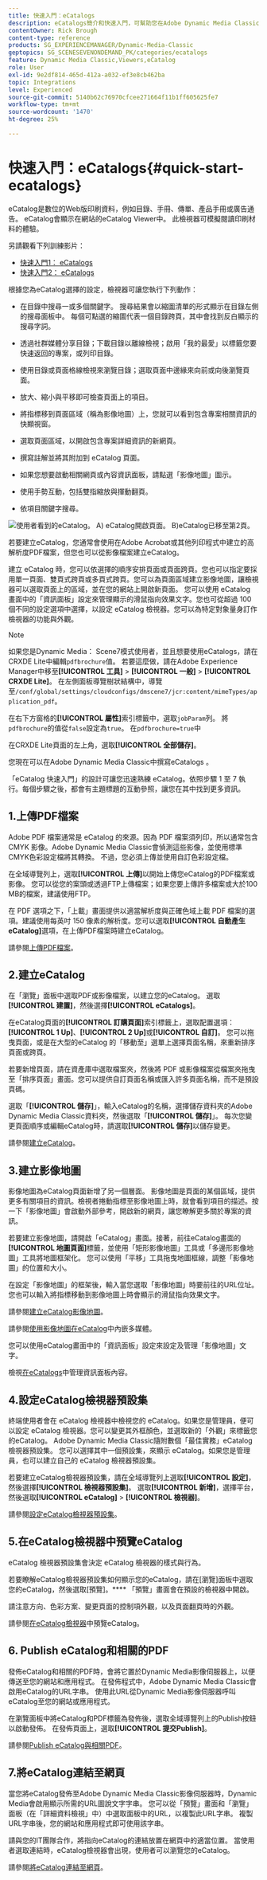```yaml
---
title: 快速入門：eCatalogs
description: eCatalogs簡介和快速入門，可幫助您在Adobe Dynamic Media Classic中使用eCatalog技術快速上手並執行。
contentOwner: Rick Brough
content-type: reference
products: SG_EXPERIENCEMANAGER/Dynamic-Media-Classic
geptopics: SG_SCENESEVENONDEMAND_PK/categories/ecatalogs
feature: Dynamic Media Classic,Viewers,eCatalog
role: User
exl-id: 9e2df814-465d-412a-a032-ef3e8cb462ba
topic: Integrations
level: Experienced
source-git-commit: 5140b62c76970cfcee271664f11b1ff605625fe7
workflow-type: tm+mt
source-wordcount: '1470'
ht-degree: 25%

---
```


# 快速入門：eCatalogs{#quick-start-ecatalogs}

eCatalog是數位的Web版印刷資料，例如目錄、手冊、傳單、產品手冊或廣告通告。 eCatalog會顯示在網站的eCatalog Viewer中。 此檢視器可模擬閱讀印刷材料的體驗。

另請觀看下列訓練影片：

* [快速入門1： eCatalogs](https://s7d5.scene7.com/s7viewers/html5/VideoViewer.html?videoserverurl=https://s7d5.scene7.com/is/content/&amp;emailurl=https://s7d5.scene7.com/s7/emailFriend&amp;serverUrl=https://s7d5.scene7.com/is/image/&amp;config=Scene7SharedAssets/Universal_HTML5_Video&amp;contenturl=https://s7d5.scene7.com/skins/&amp;asset=S7tutorials/561_Quick%20Start%20-%20Part%201_converted%20renamed_eCatalogs-AVS)
* [快速入門2： eCatalogs](https://s7d5.scene7.com/s7viewers/html5/VideoViewer.html?videoserverurl=https://s7d5.scene7.com/is/content/&amp;emailurl=https://s7d5.scene7.com/s7/emailFriend&amp;serverUrl=https://s7d5.scene7.com/is/image/&amp;config=Scene7SharedAssets/Universal_HTML5_Video&amp;contenturl=https://s7d5.scene7.com/skins/&amp;asset=S7tutorials/562_Quick%20Start%20-%20Part%202_converted%20renamed_eCatalogs-AVS)

根據您為eCatalog選擇的設定，檢視器可讓您執行下列動作：

* 在目錄中搜尋一或多個關鍵字。 搜尋結果會以縮圖清單的形式顯示在目錄左側的搜尋面板中。 每個可點選的縮圖代表一個目錄跨頁，其中會找到反白顯示的搜尋字詞。

* 透過社群媒體分享目錄；下載目錄以離線檢視；啟用「我的最愛」以標籤您要快速返回的專案，或列印目錄。
* 使用目錄或頁面格線檢視來瀏覽目錄；選取頁面中邊緣來向前或向後瀏覽頁面。
* 放大、縮小與平移即可檢查頁面上的項目。
* 將指標移到頁面區域（稱為影像地圖）上，您就可以看到包含專案相關資訊的快顯視窗。
* 選取頁面區域，以開啟包含專案詳細資訊的新網頁。
* 撰寫註解並將其附加到 eCatalog 頁面。
* 如果您想要啟動相關網頁或內容資訊面板，請點選「影像地圖」圖示。
* 使用手勢互動，包括雙指縮放與揮動翻頁。
* 依項目關鍵字搜尋。

![使用者看到的eCatalog。 A) eCatalog開啟頁面。 B)eCatalog已移至第2頁。](/help/using/assets/ec_cat_viewer_popup.png)

若要建立eCatalog，您通常會使用在Adobe Acrobat或其他列印程式中建立的高解析度PDF檔案，但您也可以從影像檔案建立eCatalog。

建立 eCatalog 時，您可以依選擇的順序安排頁面或頁面跨頁。您也可以指定要採用單一頁面、雙頁式跨頁或多頁式跨頁。您可以為頁面區域建立影像地圖，讓檢視器可以選取頁面上的區域，並在您的網站上開啟新頁面。 您可以使用 eCatalog 畫面中的「資訊面板」設定來管理顯示的滑鼠指向效果文字。您也可從超過 100 個不同的設定選項中選擇，以設定 eCatalog 檢視器。您可以為特定對象量身訂作檢視器的功能與外觀。

>[!NOTE]
>
>如果您是Dynamic Media： Scene7模式使用者，並且想要使用eCatalogs，請在CRXDE Lite中編輯`pdfbrochure`值。 若要這麼做，請在Adobe Experience Manager中移至&#x200B;**[!UICONTROL 工具]** > **[!UICONTROL 一般]** > **[!UICONTROL CRXDE Lite]**。 在左側面板導覽樹狀結構中，導覽至`/conf/global/settings/cloudconfigs/dmscene7/jcr:content/mimeTypes/application_pdf`。
>
>在右下方窗格的&#x200B;**[!UICONTROL 屬性]**&#x200B;索引標籤中，選取`jobParam`列。 將`pdfbrochure`的值從`false`設定為`true`。 在`pdfbrochure=true`中
>
>在CRXDE Lite頁面的左上角，選取&#x200B;**[!UICONTROL 全部儲存]**。
>
>您現在可以在Adobe Dynamic Media Classic中撰寫eCatalogs 。

「eCatalog 快速入門」的設計可讓您迅速熟練 eCatalog。依照步驟 1 至 7 執行。每個步驟之後，都會有主題標題的互動參照，讓您在其中找到更多資訊。

## 1.上傳PDF檔案

Adobe PDF 檔案通常是 eCatalog 的來源。因為 PDF 檔案須列印，所以通常包含 CMYK 影像。Adobe Dynamic Media Classic會偵測這些影像，並使用標準CMYK色彩設定檔將其轉換。 不過，您必須上傳並使用自訂色彩設定檔。

在全域導覽列上，選取&#x200B;**[!UICONTROL 上傳]**&#x200B;以開始上傳您eCatalog的PDF檔案或影像。 您可以從您的案頭或透過FTP上傳檔案；如果您要上傳許多檔案或大於100 MB的檔案，建議使用FTP。

在 PDF 選項之下，「上載」畫面提供以適當解析度與正確色域上載 PDF 檔案的選項。建議使用每英吋 150 像素的解析度。您可以選取&#x200B;**[!UICONTROL 自動產生eCatalog]**&#x200B;選項，在上傳PDF檔案時建立eCatalog。

請參閱[上傳PDF檔案](uploading-pdf-files.md#uploading_the_pdf_files)。

## 2.建立eCatalog

在「瀏覽」面板中選取PDF或影像檔案，以建立您的eCatalog。 選取&#x200B;**[!UICONTROL 建置]**，然後選擇&#x200B;**[!UICONTROL eCatalogs]**。

在eCatalog頁面的&#x200B;**[!UICONTROL 訂購頁面]**&#x200B;索引標籤上，選取配置選項： **[!UICONTROL 1 Up]**、**[!UICONTROL 2 Up]**&#x200B;或&#x200B;**[!UICONTROL 自訂]**。 您可以拖曳頁面，或是在大型的eCatalog 的「移動至」選單上選擇頁面名稱，來重新排序頁面或跨頁。

若要新增頁面，請在資產庫中選取檔案夾，然後將 PDF 或影像檔案從檔案夾拖曳至「排序頁面」畫面。您可以提供自訂頁面名稱或匯入許多頁面名稱，而不是預設頁碼。

選取「**[!UICONTROL 儲存]**」，輸入eCatalog的名稱，選擇儲存資料夾的Adobe Dynamic Media Classic資料夾，然後選取「**[!UICONTROL 儲存]**」。 每次您變更頁面順序或編輯eCatalog時，請選取&#x200B;**[!UICONTROL 儲存]**&#x200B;以儲存變更。

請參閱[建立eCatalog](creating-ecatalog.md)。

## 3.建立影像地圖

影像地圖為eCatalog頁面新增了另一個層面。 影像地圖是頁面的某個區域，提供更多有關項目的資訊。檢視者捲動指標至影像地圖上時，就會看到項目的描述。按一下「影像地圖」會啟動外部參考，開啟新的網頁，讓您瞭解更多關於專案的資訊。

若要建立影像地圖，請開啟「eCatalog」畫面。接著，前往eCatalog畫面的&#x200B;**[!UICONTROL 地圖頁面]**&#x200B;標籤，並使用「矩形影像地圖」工具或「多邊形影像地圖」工具將地圖框架化。 您可以使用「平移」工具拖曳地圖框線，調整「影像地圖」的位置和大小。

在設定「影像地圖」的框架後，輸入當您選取「影像地圖」時要前往的URL位址。 您也可以輸入將指標移動到影像地圖上時會顯示的滑鼠指向效果文字。

請參閱[建立eCatalog影像地圖](creating-ecatalog-image-maps.md#creating-ecatalog-image-maps)。

請參閱[使用影像地圖在eCatalog](creating-ecatalog-image-maps.md#embedding-rich-media-in-an-ecatalog)中內嵌多媒體。

您可以使用eCatalog畫面中的「資訊面板」設定來設定及管理「影像地圖」文字。

檢視[在eCatalogs](/help/using/info-panel-content-ecatalog.md)中管理資訊面板內容。

## 4.設定eCatalog檢視器預設集

終端使用者會在 eCatalog 檢視器中檢視您的 eCatalog。如果您是管理員，便可以設定 eCatalog 檢視器。您可以變更其外框顏色，並選取新的「外觀」來標籤您的eCatalog。 Adobe Dynamic Media Classic隨附數個「最佳實務」eCatalog檢視器預設集。 您可以選擇其中一個預設集，來顯示 eCatalog。如果您是管理員，也可以建立自己的 eCatalog 檢視器預設集。

若要建立eCatalog檢視器預設集，請在全域導覽列上選取&#x200B;**[!UICONTROL 設定]**，然後選擇&#x200B;**[!UICONTROL 檢視器預設集]**。 選取&#x200B;**[!UICONTROL 新增]**，選擇平台，然後選取&#x200B;**[!UICONTROL eCatalog]** > **[!UICONTROL 檢視器]**。

請參閱[設定eCatalog檢視器預設集](setting-ecatalog-viewer-presets.md#setting-up-ecatalog-viewer-presets)。

## 5.在eCatalog檢視器中預覽eCatalog

eCatalog 檢視器預設集會決定 eCatalog 檢視器的樣式與行為。

若要瞭解eCatalog檢視器預設集如何顯示您的eCatalog，請在[瀏覽]面板中選取您的eCatalog，然後選取[預覽]。**** 「預覽」畫面會在預設的檢視器中開啟。

請注意方向、色彩方案、變更頁面的控制項外觀，以及頁面翻頁時的外觀。

請參閱[在eCatalog檢視器](previewing-ecatalogs-ecatalog-viewer.md#previewing-ecatalogs-in-the-ecatalog-viewer)中預覽eCatalog。

## 6. Publish eCatalog和相關的PDF

發佈eCatalog和相關的PDF時，會將它置於Dynamic Media影像伺服器上，以便傳送至您的網站和應用程式。 在發佈程式中，Adobe Dynamic Media Classic會啟用eCatalog的URL字串。 使用此URL從Dynamic Media影像伺服器呼叫eCatalog至您的網站或應用程式。

在瀏覽面板中將eCatalog和PDF標籤為發佈後，選取全域導覽列上的Publish按鈕以啟動發佈。 在發佈頁面上，選取&#x200B;**[!UICONTROL 提交Publish]**。

請參閱[Publish eCatalog與相關PDF](publishing-ecatalogs-associated-pdfs.md#publishing-ecatalogs-and-associated-pdfs)。

## 7.將eCatalog連結至網頁

當您將eCatalog發佈至Adobe Dynamic Media Classic影像伺服器時，Dynamic Media會啟用顯示所需的URL圖說文字字串。 您可以從「預覽」畫面和「瀏覽」面板（在「詳細資料檢視」中）中選取面板中的URL，以複製此URL字串。 複製URL字串後，您的網站和應用程式即可使用該字串。

請與您的IT團隊合作，將指向eCatalog的連結放置在網頁中的適當位置。 當使用者選取連結時，eCatalog檢視器會出現，使用者可以瀏覽您的eCatalog。

請參閱[將eCatalog連結至網頁](linking-ecatalog-web-page.md#linking-an-ecatalog-to-a-web-page)。
